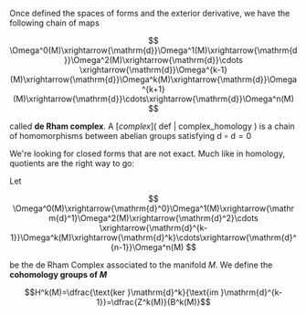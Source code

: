 Once defined the spaces of forms and the exterior derivative, we have the following chain of maps

$$
\Omega^0(M)\xrightarrow{\mathrm{d}}\Omega^1(M)\xrightarrow{\mathrm{d}}\Omega^2(M)\xrightarrow{\mathrm{d}}\cdots \xrightarrow{\mathrm{d}}\Omega^{k-1}(M)\xrightarrow{\mathrm{d}}\Omega^k(M)\xrightarrow{\mathrm{d}}\Omega^{k+1}(M)\xrightarrow{\mathrm{d}}\cdots\xrightarrow{\mathrm{d}}\Omega^n(M)
$$

called **de Rham complex**. A [_complex_]( def | complex_homology ) is a chain of homomorphisms between abelian groups satisfying $\mathrm{d}\circ\mathrm{d}=0$

We're looking for closed forms that are not exact. Much like in homology, quotients are the right way to go:

Let 

$$
\Omega^0(M)\xrightarrow{\mathrm{d}^0}\Omega^1(M)\xrightarrow{\mathrm{d}^1}\Omega^2(M)\xrightarrow{\mathrm{d}^2}\cdots \xrightarrow{\mathrm{d}^{k-1}}\Omega^k(M)\xrightarrow{\mathrm{d}^k}\cdots\xrightarrow{\mathrm{d}^{n-1}}\Omega^n(M)
$$

be the de Rham Complex associated to the manifold $M$. We define the **cohomology groups of $M$**

$$H^k(M)=\dfrac{\text{ker }\mathrm{d}^k}{\text{im }\mathrm{d}^{k-1}}=\dfrac{Z^k(M)}{B^k(M)}$$